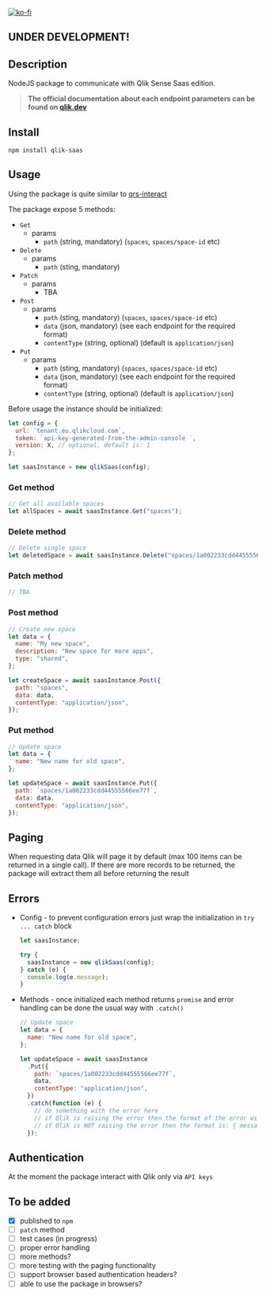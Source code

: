[![ko-fi](https://www.ko-fi.com/img/githubbutton_sm.svg)](https://ko-fi.com/T6T0148ZP)

## **UNDER DEVELOPMENT!**

## Description

NodeJS package to communicate with Qlik Sense Saas edition.

> **The official documentation about each endpoint parameters can be found on [qlik.dev](https://qlik.dev/apis#rest)**

## Install

`npm install qlik-saas`

## Usage

Using the package is quite similar to [qrs-interact](https://github.com/jparis/qrs-interact)

The package expose 5 methods:

- `Get`
  - params
    - `path` (string, mandatory) (`spaces`, `spaces/space-id` etc)
- `Delete`
  - params
    - `path` (sting, mandatory)
- `Patch`
  - params
    - TBA
- `Post`
  - params
    - `path` (sting, mandatory) (`spaces`, `spaces/space-id` etc)
    - `data` (json, mandatory) (see each endpoint for the required format)
    - `contentType` (string, optional) (default is `application/json`)
- `Put`
  - params
    - `path` (sting, mandatory) (`spaces`, `spaces/space-id` etc)
    - `data` (json, mandatory) (see each endpoint for the required format)
    - `contentType` (string, optional) (default is `application/json`)

Before usage the instance should be initialized:

```javascript
let config = {
  url: `tenant.eu.qlikcloud.com`,
  token: `api-key-generated-from-the-admin-console `,
  version: X, // optional. default is: 1
};

let saasInstance = new qlikSaas(config);
```

### Get method

```javascript
// Get all available spaces
let allSpaces = await saasInstance.Get("spaces");
```

### Delete method

```javascript
// Delete single space
let deletedSpace = await saasInstance.Delete("spaces/1a002233cdd44555566ee77f");
```

### Patch method

```javascript
// TBA
```

### Post method

```javascript
// Create new space
let data = {
  name: "My new space",
  description: "New space for more apps",
  type: "shared",
};

let createSpace = await saasInstance.Post({
  path: "spaces",
  data: data,
  contentType: "application/json",
});
```

### Put method

```javascript
// Update space
let data = {
  name: "New name for old space",
};

let updateSpace = await saasInstance.Put({
  path: `spaces/1a002233cdd44555566ee77f`,
  data: data,
  contentType: "application/json",
});
```

## Paging

When requesting data Qlik will page it by default (max 100 items can be returned in a single call). If there are more records to be returned, the package will extract them all before returning the result

## Errors

- Config - to prevent configuration errors just wrap the initialization in `try ... catch` block

  ```javascript
  let saasInstance;

  try {
    saasInstance = new qlikSaas(config);
  } catch (e) {
    console.log(e.message);
  }
  ```

- Methods - once initialized each method returns `promise` and error handling can be done the usual way with `.catch()`

  ```javascript
  // Update space
  let data = {
    name: "New name for old space",
  };

  let updateSpace = await saasInstance
    .Put({
      path: `spaces/1a002233cdd44555566ee77f`,
      data,
      contentType: "application/json",
    })
    .catch(function (e) {
      // do something with the error here
      // if Qlik is raising the error then the format of the error will be { status: XXX, statusText: XXXXY, message: XXXXXXX }
      // if Qlik is NOT raising the error then the format is: { message: XXXXXXX } (no status)
    });
  ```

## Authentication

At the moment the package interact with Qlik only via `API keys`

## To be added

- [x] published to `npm`
- [ ] `patch` method
- [ ] test cases (in progress)
- [ ] proper error handling
- [ ] more methods?
- [ ] more testing with the paging functionality
- [ ] support browser based authentication headers?
- [ ] able to use the package in browsers?
